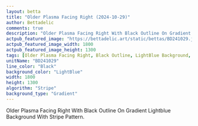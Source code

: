 ```yaml
---
layout: betta
title: "Older Plasma Facing Right (2024-10-29)"
author: Bettadelic
comments: true
description: "Older Plasma Facing Right With Black Outline On Gradient Lightblue Background With Stripe Pattern."
actpub_featured_image: "https://bettadelic.art/static/bettas/BD241029.jpg"
actpub_featured_image_width: 1800
actpub_featured_image_height: 1300
tags: [Older Plasma Facing Right, Black Outline, LightBlue Background, Gradient Background Pattern, Stripe Pattern, October 2024]
unitName: "BD241029"
line_color: "Black"
background_color: "LightBlue"
width: 1800
height: 1300
algorithm: "Stripe"
background_type: "Gradient"
---
```


Older Plasma Facing Right With Black Outline On Gradient Lightblue Background With Stripe Pattern.
